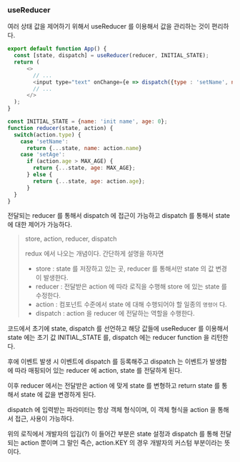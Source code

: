 ### useReducer

여러 상태 값을 제어하기 위해서 useReducer 를 이용해서 값을 관리하는 것이 편리하다.

```javascript
export default function App() {
  const [state, dispatch] = useReducer(reducer, INITIAL_STATE);
  return (
      <>
        // ...
        <input type="text" onChange={e => dispatch({type : 'setName', name : e.currentTarget.value})}></input>
        // ...
      </>
  );
}

const INITIAL_STATE = {name: 'init name', age: 0};
function reducer(state, action) {
  switch(action.type) {
    case 'setName':
      return {...state, name: action.name}
    case 'setAge':
      if (action.age > MAX_AGE) {
        return {...state, age: MAX_AGE};
      } else {
        return {...state, age: action.age};
      }
  }
}
```

전달되는 reducer 를 통해서 dispatch 에 접근이 가능하고 dispatch 를 통해서 state 에 대한 제어가 가능하다.

> store, action, reducer, dispatch
> 
> redux 에서 나오는 개념이다. 간단하게 설명을 하자면
> 
> - store : state 를 저장하고 있는 곳, reducer 를 통해서만 state 의 값 변경이 발생한다.
> - reducer : 전달받은 action 에 따라 로직을 수행해 store 에 있는 state 를 수정한다.
> - action : 컴포넌트 수준에서 state 에 대해 수행되어야 할 일종의 `명령어` 다.
> - dispatch : action 을 reducer 에 전달하는 역할을 수행한다.

코드에서 초기에 state, dispatch 를 선언하고 해당 값들에 useReducer 를 이용해서 state 에는 초기 값 INITIAL_STATE 를, 
dispatch 에는 reducer function 을 리턴한다.

후에 이벤트 발생 시 이벤트에 dispatch 를 등록해주고 dispatch 는 이벤트가 발생함에 따라 매핑되어 있는 reducer 에 action, state 를
전달하게 된다.

이후 reducer 에서는 전달받은 action 에 맞게 state 를 변형하고 return state 를 통해서 state 에 값을 변경하게 된다.

dispatch 에 입력받는 파라미터는 항상 객체 형식이며, 이 객체 형식을 action 을 통해서 접근, 사용이 가능하다.

위의 로직에서 개발자의 입김(?) 이 들어간 부분은 state 설정과 dispatch 를 통해 전달되는 action 뿐이며 그 말인 즉슨,
action.KEY 의 경우 개발자의 커스텀 부분이라는 뜻이다.